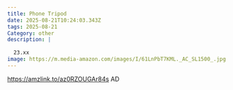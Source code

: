```yaml
---
title: Phone Tripod
date: 2025-08-21T10:24:03.343Z
tags: 2025-08-21
Category: other
description: |
  
  23.xx
image: https://m.media-amazon.com/images/I/61LnPbT7KML._AC_SL1500_.jpg
---
```

https://amzlink.to/az0RZOUGAr84s
AD